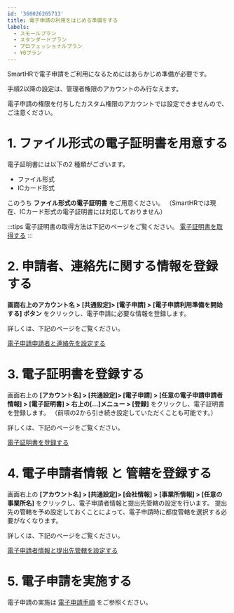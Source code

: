 ```yaml
---
id: '360026265713'
title: 電子申請の利用をはじめる準備をする
labels:
  - スモールプラン
  - スタンダードプラン
  - プロフェッショナルプラン
  - ¥0プラン
---
```

SmartHRで電子申請をご利用になるためにはあらかじめ準備が必要です。

手順2以降の設定は、管理者権限のアカウントのみ行なえます。

電子申請の権限を付与したカスタム権限のアカウントでは設定できませんので、ご注意ください。

# 1\. ファイル形式の電子証明書を用意する

電子証明書には以下の2 種類がございます。

- ファイル形式
- ICカード形式

このうち **ファイル形式の電子証明書** をご用意ください。
（SmartHRでは現在、ICカード形式の電子証明書には対応しておりません）

:::tips
電子証明書の取得方法は下記のページをご覧ください。
[電子証明書を取得する](https://knowledge.smarthr.jp/hc/ja/articles/360026105674)
:::

# 2\. 申請者、連絡先に関する情報を登録する

**画面右上のアカウント名 > \[共通設定\]> \[電子申請\] > \[電子申請利用準備を開始する\] ボタン** をクリックし、電子申請に必要な情報を登録します。

詳しくは、下記のページをご覧ください。

[電子申請申請者と連絡先を設定する](https://knowledge.smarthr.jp/hc/ja/articles/360026104914)

# 3\. 電子証明書を登録する

画面右上の **\[アカウント名\] > \[共通設定\]> \[電子申請\] > \[任意の電子申請申請者情報\] > \[電子証明書\] > 右上の\[…\]メニュー > \[登録\]** をクリックし、電子証明書を登録します。
（前項の2から引き続き設定していただくことも可能です。）

詳しくは、下記のページをご覧ください。

[電子証明書を登録する](https://knowledge.smarthr.jp/hc/ja/articles/360026104894)

# 4\. 電子申請者情報 と 管轄を登録する

画面右上の **\[アカウント名\] > \[共通設定\]> \[会社情報\] > \[事業所情報\] > \[任意の事業所名\]** をクリックし、電子申請者情報と提出先管轄の設定を行います。
提出先の管轄を予め設定しておくことによって、電子申請時に都度管轄を選択する必要がなくなります。

詳しくは、下記のページをご覧ください。

[電子申請者情報と提出先管轄を設定する](https://knowledge.smarthr.jp/hc/ja/articles/360026104814)　

# 5\. 電子申請を実施する

電子申請の実施は [電子申請手順](https://knowledge.smarthr.jp/hc/ja/articles/360026266073) をご参照ください。
